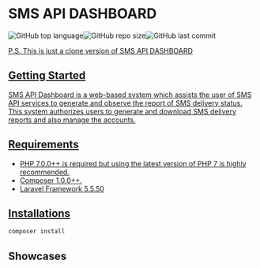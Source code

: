 # SMS API DASHBOARD

<img alt="GitHub top language" src="https://img.shields.io/github/languages/top/farrasmuttaqin/sms-api-dashboard-clone"><img alt="GitHub repo size" src="https://img.shields.io/github/repo-size/farrasmuttaqin/sms-api-dashboard-clone"><img alt="GitHub last commit" src="https://img.shields.io/github/last-commit/farrasmuttaqin/sms-api-dashboard-clone"><a href="https://github.com/farrasmuttaqin/sms-api-dashboard-clone/network">

P.S. This is just a clone version of SMS API DASHBOARD 

## Getting Started
SMS API Dashboard is a web-based system which assists the user of SMS API services to generate and observe the report of SMS delivery status. This system authorizes users to generate and download SMS delivery reports and also manage the accounts.

## Requirements
* PHP 7.0.0++ is required but using the latest version of PHP 7 is highly recommended.
* Composer 1.0.0++.
* Laravel Framework 5.5.50

## Installations
```bash
composer install
```

## Showcases


